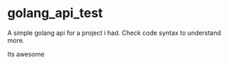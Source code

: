 # golang_api_test

A simple golang api for a project i had. Check code syntax to understand more. 

Its awesome
